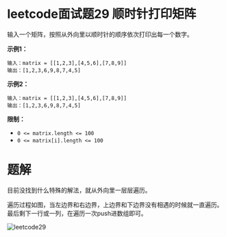 # leetcode面试题29 顺时针打印矩阵
输入一个矩阵，按照从外向里以顺时针的顺序依次打印出每一个数字。

**示例1：**
```
输入：matrix = [[1,2,3],[4,5,6],[7,8,9]]
输出：[1,2,3,6,9,8,7,4,5]
```
**示例2：**
```
输入：matrix = [[1,2,3],[4,5,6],[7,8,9]]
输出：[1,2,3,6,9,8,7,4,5]
```
**限制：**
- ``` 0 <= matrix.length <= 100 ```
- ``` 0 <= matrix[i].length <= 100 ```

# 题解
目前没找到什么特殊的解法，就从外向里一层层遍历。

遍历过程如图，当左边界和右边界，上边界和下边界没有相遇的时候就一直遍历。最后剩下一行或一列，在遍历一次push进数组即可。

![leetcode29](https://s1.ax1x.com/2020/06/05/tsGbI1.jpg)

